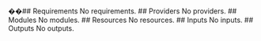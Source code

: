 ��# #   R e q u i r e m e n t s     N o   r e q u i r e m e n t s .     # #   P r o v i d e r s     N o   p r o v i d e r s .     # #   M o d u l e s     N o   m o d u l e s .     # #   R e s o u r c e s     N o   r e s o u r c e s .     # #   I n p u t s     N o   i n p u t s .     # #   O u t p u t s     N o   o u t p u t s .   